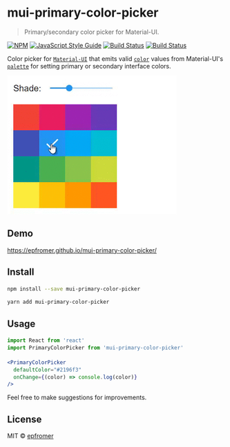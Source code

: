 # mui-primary-color-picker

> Primary/secondary color picker for Material-UI.

[![NPM](https://img.shields.io/npm/v/mui-primary-color-picker.svg)](https://www.npmjs.com/package/mui-primary-color-picker) [![JavaScript Style Guide](https://img.shields.io/badge/code_style-standard-brightgreen.svg)](https://standardjs.com) [![Build Status](https://img.shields.io/appveyor/build/epfromer/mui-primary-color-picker)](https://ci.appveyor.com/project/epfromer/mui-primary-color-picker) [![Build Status](https://dev.azure.com/klonzo/mui-primary-color-picker/_apis/build/status/mui-primary-color-picker%20-%20CI?branchName=master)](https://dev.azure.com/klonzo/mui-primary-color-picker/_build/latest?definitionId=1&branchName=master)

Color picker for [`Material-UI`](https://material-ui.com/) that emits valid [`color`](https://material-ui.com/customization/color/) values from Material-UI's [`palette`](https://material-ui.com/customization/palette/) for setting primary or secondary interface colors.

![`<PrimaryColorPicker>` in action](https://github.com/epfromer/mui-primary-color-picker/raw/master/doc/screenrec.gif)

## Demo

https://epfromer.github.io/mui-primary-color-picker/

## Install

```bash
npm install --save mui-primary-color-picker
```

```bash
yarn add mui-primary-color-picker
```

## Usage

```jsx
import React from 'react'
import PrimaryColorPicker from 'mui-primary-color-picker'

<PrimaryColorPicker
  defaultColor="#2196f3"
  onChange={(color) => console.log(color)}
/>
```

Feel free to make suggestions for improvements.

## License

MIT © [epfromer](https://github.com/epfromer)
